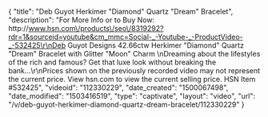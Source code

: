 {
    "title": "Deb Guyot Herkimer \"Diamond\" Quartz \"Dream\" Bracelet",
    "description": "For More Info or to Buy Now: http:\/\/www.hsn.com\/products\/seo\/8319292?rdr=1&sourceid=youtube&cm_mmc=Social-_-Youtube-_-ProductVideo-_-532425\r\nDeb Guyot Designs 42.66ctw Herkimer \"Diamond\" Quartz \"Dream\" Bracelet with Glitter \"Moon\" Charm \nDreaming about the lifestyles of the rich and famous? Get that luxe look without breaking the bank...\r\nPrices shown on the previously recorded video may not represent the current price.  View hsn.com to view the current selling price. HSN Item #532425",
    "videoid": "112330229",
    "date_created": "1500067498",
    "date_modified": "1503416519",
    "type": "captivate",
    "layout": "video",
    "url": "\/v\/deb-guyot-herkimer-diamond-quartz-dream-bracelet\/112330229"
}